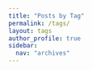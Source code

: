 ```yaml
---
title: "Posts by Tag"
permalink: /tags/
layout: tags
author_profile: true
sidebar:
  nav: "archives"
---
```

